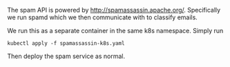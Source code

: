 The spam API is powered by http://spamassassin.apache.org/. Specifically we run spamd which we then communicate with to classify emails.

We run this as a separate container in the same k8s namespace. Simply run
```shell
kubectl apply -f spamassassin-k8s.yaml
```

Then deploy the spam service as normal.
